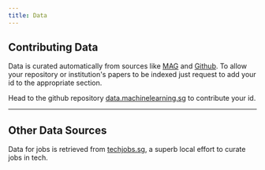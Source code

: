```yaml
---
title: Data
---
```


## Contributing Data

Data is curated automatically from sources like [MAG](https://www.microsoft.com/en-us/research/project/microsoft-academic-graph/) 
and [Github](https://docs.github.com/en/free-pro-team@latest/rest). 
To allow your repository or institution's papers to be indexed just request to add your id to the appropriate section.

Head to the github repository [data.machinelearning.sg](https://github.com/eugenesiow/data.machinelearning.sg) 
to contribute your id.

---

## Other Data Sources

Data for jobs is retrieved from [techjobs.sg](https://techjobs.sg/), a superb local effort to curate jobs in tech.
